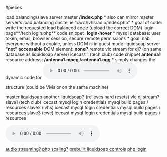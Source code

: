#pieces

load balancing/slave server master **/index.php**
    * also can mirror master server's load balancing onsite, ie "cwc/lvhsradio/index.php"
    * goal of code: write the requested load balanced code (upload the correct DOM)
login page**/tech login.php** code snippet: **login-hover**
    * mysql database: user token, email, browser session, secure remote permissions
    * goal: nab everyone without a cookie, unless DOM is in guest mode
liquidsoap server **"not" accessable** DOM element: **none?**
remote vlc stream for dj? (on same database as liquidsoap server)
icecast 1 (tech club) code snippet **antenna1** resource address: **/antenna1.mpeg /antenna1.ogg**
    * simply changes the dynamic code for <audio controls>
icecast 2 (lvhs) code snippet **antenna2** resource address: **/antenna2.mpeg /antenna2.ogg**
    * simply changes the dynamic code for <audio controls>
icecast 3 (cwc) code snippet **antenna3** resource address: **/antenna3.mpeg /antenna3.ogg**
    * simply changes the dynamic code for <audio controls>
css3 applet code snippet **css-radio** resource address: **/css-radio-applet.html**
    * @media query for smartphone vs desktop
    * simple DOM template for each song in the queue
    * "now playing" interface for standard & guest users
    * "dj headphones" interface for radio staff (remove element of DOM if noneauthenticated)
    * "get queue" code to retrieve and build the DOM
    * "submit queue" code to send audio controls to liquidsoap
queue code snippet **get-queue** resource address: **/queue-sync.php**
edit submit snippet **submit-queue** resource address: (mysql restricted) **/submit-queue**
backend restart at midnight **php-reset-liquidsoap**
icecast slave auth? allows master server to control antennas
liquidsoap secure remote? submit commands to liquidsoap

structure (could be VMs or on the same machine)

master
    liquidsoap
    another liquidsoap? (relieves hard resets)
    vlc dj stream?
    slave1 (tech club)
        icecast
        mysql login credentials
        mysql build pages / resources
    slave2 (lvhs)
        icecast
        mysql login credentials
        mysql build pages / resources
    slave3 (cwc)
        icecast
        mysql login credentials
        mysql build pages / resources
        
<audio controls>
<source src="full/link/to/http/mp3/audio/file.mp3" type="audio/mpeg" />
<source src="full/link/to/http/ogg/audio/file.ogg" type="audio/ogg" />
<em>Sorry, your browser doesn't support HTML5 audio.</em>
</audio>

[audio streaming?](http://www.boutell.com/newfaq/creating/audio.html)
[php scaling?](http://www.oracle.com/technetwork/articles/dsl/white-php-part1-355135.html)
[prebuilt liquidsoap controls](http://savonet.sourceforge.net/tools.html)
[php login](http://www.phpeasystep.com/phptu/6.html)
